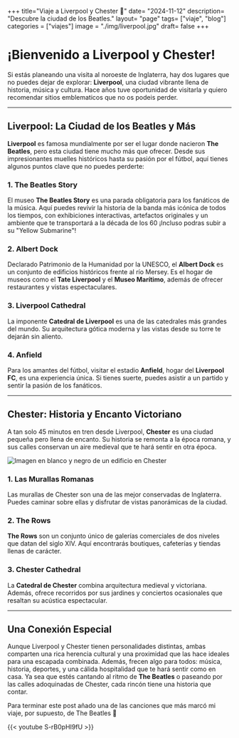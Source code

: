 +++
title="Viaje a Liverpool y Chester 🚕"
date= "2024-11-12"
description= "Descubre la ciudad de los Beatles."
layout= "page"
tags= ["viaje", "blog"]
categories = ["viajes"]
image = "./img/liverpool.jpg"
draft= false
+++

# ¡Bienvenido a Liverpool y Chester!

Si estás planeando una visita al noroeste de Inglaterra, hay dos lugares que no puedes dejar de explorar: **Liverpool**, una ciudad vibrante llena de historia, música y cultura.
Hace años tuve oportunidad de visitarla y quiero recomendar sitios emblematicos que no os podeis perder.

---

## Liverpool: La Ciudad de los Beatles y Más

**Liverpool** es famosa mundialmente por ser el lugar donde nacieron **The Beatles**, pero esta ciudad tiene mucho más que ofrecer. Desde sus impresionantes muelles históricos hasta su pasión por el fútbol, aquí tienes algunos puntos clave que no puedes perderte:

### 1. The Beatles Story
El museo **The Beatles Story** es una parada obligatoria para los fanáticos de la música. Aquí puedes revivir la historia de la banda más icónica de todos los tiempos, con exhibiciones interactivas, artefactos originales y un ambiente que te transportará a la década de los 60 ¡Incluso podras subir a su "Yellow Submarine"!

### 2. Albert Dock
Declarado Patrimonio de la Humanidad por la UNESCO, el **Albert Dock** es un conjunto de edificios históricos frente al río Mersey. Es el hogar de museos como el **Tate Liverpool** y el **Museo Marítimo**, además de ofrecer restaurantes y vistas espectaculares.

### 3. Liverpool Cathedral
La imponente **Catedral de Liverpool** es una de las catedrales más grandes del mundo. Su arquitectura gótica moderna y las vistas desde su torre te dejarán sin aliento.

### 4. Anfield
Para los amantes del fútbol, visitar el estadio **Anfield**, hogar del **Liverpool FC**, es una experiencia única. Si tienes suerte, puedes asistir a un partido y sentir la pasión de los fanáticos.

---

## Chester: Historia y Encanto Victoriano

A tan solo 45 minutos en tren desde Liverpool, **Chester** es una ciudad pequeña pero llena de encanto. Su historia se remonta a la época romana, y sus calles conservan un aire medieval que te hará sentir en otra época.

![Imagen en blanco y negro de un edificio en Chester](./img/chester.jpg)

### 1. Las Murallas Romanas
Las murallas de Chester son una de las mejor conservadas de Inglaterra. Puedes caminar sobre ellas y disfrutar de vistas panorámicas de la ciudad.

### 2. The Rows
**The Rows** son un conjunto único de galerías comerciales de dos niveles que datan del siglo XIV. Aquí encontrarás boutiques, cafeterías y tiendas llenas de carácter.

### 3. Chester Cathedral
La **Catedral de Chester** combina arquitectura medieval y victoriana. Además, ofrece recorridos por sus jardines y conciertos ocasionales que resaltan su acústica espectacular.

---

## Una Conexión Especial

Aunque Liverpool y Chester tienen personalidades distintas, ambas comparten una rica herencia cultural y una proximidad que las hace ideales para una escapada combinada.
Además, frecen algo para todos: música, historia, deportes, y una cálida hospitalidad que te hará sentir como en casa. 
Ya sea que estés cantando al ritmo de **The Beatles** o paseando por las calles adoquinadas de Chester, cada rincón tiene una historia que contar.

Para terminar este post añado una de las canciones que más marcó mi viaje, por supuesto, de The Beatles 🎸

{{< youtube S-rB0pHI9fU >}}

